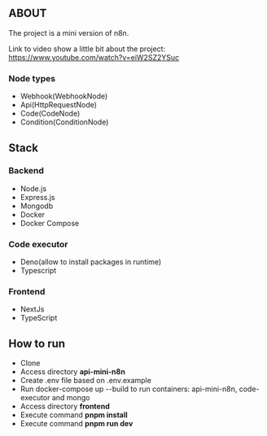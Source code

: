 ## ABOUT

The project is a mini version of n8n.

Link to video show a little bit about the project: https://www.youtube.com/watch?v=eiW2SZ2YSuc

### Node types

- Webhook(WebhookNode)
- Api(HttpRequestNode)
- Code(CodeNode)
- Condition(ConditionNode)

## Stack

### Backend
- Node.js
- Express.js
- Mongodb
- Docker
- Docker Compose

### Code executor

- Deno(allow to install packages in runtime)
- Typescript

### Frontend
- NextJs
- TypeScript

## How to run

- Clone
- Access directory **api-mini-n8n**
- Create .env file based on .env.example    
- Run docker-compose up --build to run containers: api-mini-n8n, code-executor and mongo
- Access directory **frontend**
- Execute command **pnpm install**
- Execute command **pnpm run dev**



